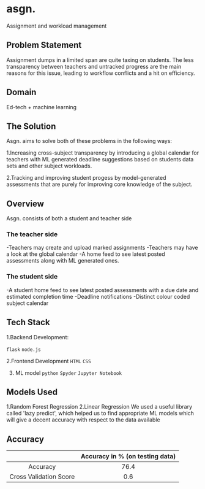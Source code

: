 # asgn.
Assignment and workload management

## Problem Statement
Assignment dumps in a limited span are quite taxing on students. The less transparency between teachers and untracked progress are the main reasons for this issue, leading to workflow conflicts and a hit on efficiency.

## Domain
Ed-tech + machine learning

## The Solution
Asgn. aims to solve both of these problems in the following ways:

1.Increasing cross-subject transparency by introducing a global calendar for teachers with ML generated deadline suggestions based on students data sets and other      subject workloads.

2.Tracking and improving student progess by model-generated assessments that are purely for improving core knowledge of the subject.

## Overview
Asgn. consists of both a student and teacher side

### The teacher side

-Teachers may create and upload marked assignments
-Teachers may have a look at the global calendar
-A home feed to see latest posted assessments along with ML generated ones.



### The student side

-A student home feed to see latest posted assessments with a due date and estimated completion time
-Deadline notifications
-Distinct colour coded subject calendar

## Tech Stack
1.Backend Development: 

`flask` `node.js`

2.Frontend Development
`HTML` `CSS`

3. ML model
`python` `Spyder` `Jupyter Notebook`

## Models Used
1.Random Forest Regression
2.Linear Regression
We used a useful library called 'lazy predict', which helped us to find appropriate ML models which will give a decent accuracy with respect to the data available

## Accuracy 

|                                             | Accuracy in % (on testing data) |
|:-------------------------------------------:|:-------------:|
| Accuracy                                    |76.4           |
| Cross Validation Score                      |0.6            |
